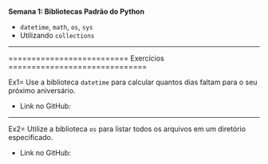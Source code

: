 **Semana 1: Bibliotecas Padrão do Python**

- `datetime`, `math`, `os`, `sys`
- Utilizando `collections`

---

========================== Exercícios ==============================

Ex1= Use a biblioteca `datetime` para calcular quantos dias faltam para o seu próximo aniversário.

- Link no GitHub:

---

Ex2= Utilize a biblioteca `os` para listar todos os arquivos em um diretório especificado.

- Link no GitHub:
